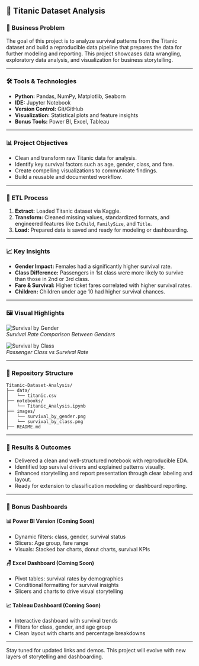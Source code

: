 ## 🚢 Titanic Dataset Analysis

### 🧩 Business Problem
The goal of this project is to analyze survival patterns from the Titanic dataset and build a reproducible data pipeline that prepares the data for further modeling and reporting. This project showcases data wrangling, exploratory data analysis, and visualization for business storytelling.

---

### 🛠️ Tools & Technologies
- **Python:** Pandas, NumPy, Matplotlib, Seaborn
- **IDE:** Jupyter Notebook
- **Version Control:** Git/GitHub
- **Visualization:** Statistical plots and feature insights
- **Bonus Tools:** Power BI, Excel, Tableau

---

### 📊 Project Objectives
- Clean and transform raw Titanic data for analysis.
- Identify key survival factors such as age, gender, class, and fare.
- Create compelling visualizations to communicate findings.
- Build a reusable and documented workflow.

---

### 🔁 ETL Process
1. **Extract:** Loaded Titanic dataset via Kaggle.
2. **Transform:** Cleaned missing values, standardized formats, and engineered features like `IsChild`, `FamilySize`, and `Title`.
3. **Load:** Prepared data is saved and ready for modeling or dashboarding.

---

### 📈 Key Insights
- **Gender Impact:** Females had a significantly higher survival rate.
- **Class Difference:** Passengers in 1st class were more likely to survive than those in 2nd or 3rd class.
- **Fare & Survival:** Higher ticket fares correlated with higher survival rates.
- **Children:** Children under age 10 had higher survival chances.

---

### 🖼️ Visual Highlights
![Survival by Gender](images/survival_by_gender.png)  
*Survival Rate Comparison Between Genders*

![Survival by Class](image/survival_by_sex.png)  
*Passenger Class vs Survival Rate*

---

### 📂 Repository Structure
```
Titanic-Dataset-Analysis/
├── data/
│   └── titanic.csv
├── notebooks/
│   └── Titanic_Analysis.ipynb
├── images/
│   └── survival_by_gender.png
│   └── survival_by_class.png
├── README.md
```

---

### 📌 Results & Outcomes
- Delivered a clean and well-structured notebook with reproducible EDA.
- Identified top survival drivers and explained patterns visually.
- Enhanced storytelling and report presentation through clear labeling and layout.
- Ready for extension to classification modeling or dashboard reporting.

---

### 📅 Bonus Dashboards

#### 📊 Power BI Version (Coming Soon)
- Dynamic filters: class, gender, survival status
- Slicers: Age group, fare range
- Visuals: Stacked bar charts, donut charts, survival KPIs

#### 🪑 Excel Dashboard (Coming Soon)
- Pivot tables: survival rates by demographics
- Conditional formatting for survival insights
- Slicers and charts to drive visual storytelling

#### 📈 Tableau Dashboard (Coming Soon)
- Interactive dashboard with survival trends
- Filters for class, gender, and age group
- Clean layout with charts and percentage breakdowns

---

Stay tuned for updated links and demos. This project will evolve with new layers of storytelling and dashboarding.
